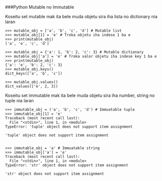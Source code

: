 ###Python Mutable no Immutable

Koseitu set mutable mak ita bele muda objetu sira iha lista no dictionary nia laran 

```
>>> mutable_obj = ['a', 'b', 'c', 'd'] # Mutable list
>>> mutable_obj[1] = 'e' # Troka objetu iha indese 1 ba e
>>> print(mutable_obj)
['a', 'e', 'c', 'd']

>>> mutable_obj = {'a': 1, 'b': 2, 'c': 3} # Mutable dictionary
>>> mutable_obj['a'] = 'e' # Troka valor objetu iha indese key 1 ba e
>>> print(mutable_obj)
{'a': 'e', 'b': 2, 'c': 3}
>>> mutable_obj.keys()
dict_keys(['a', 'b', 'c'])

>>> mutable_obj.values()
dict_values(['e', 2, 3])
```

 Koseitu set immutable mak ita bele muda objetu sira iha number, string no tuple nia laran 

```
>>> immutable_obj = ('a', 'b', 'c', 'd') # Immuatable tuple
>>> immutable_obj[1] = 'e'
Traceback (most recent call last):
  File "<stdin>", line 1, in <module>
TypeError: 'tuple' object does not support item assignment

'tuple' object does not support item assignment


>>> immutable_obj = 'a' # Immuatable string
>>> immutable_obj['a'] = 'e'
Traceback (most recent call last):
  File "<stdin>", line 1, in <module>
TypeError: 'str' object does not support item assignment

'str' object does not support item assignment

```

